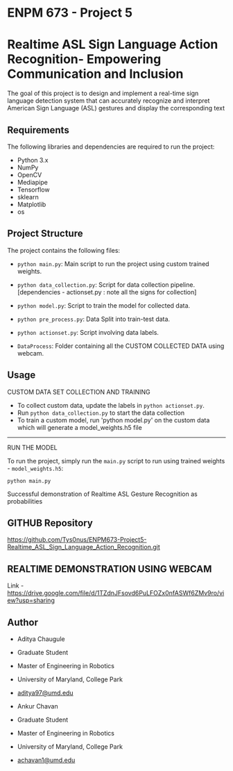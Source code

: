 ENPM 673 - Project 5
=======================================

Realtime ASL Sign Language Action Recognition- Empowering Communication and Inclusion
=======================================

The goal of this project is to design and implement a real-time sign language detection system that can accurately recognize and interpret American Sign  Language (ASL) gestures and display the corresponding text

Requirements
------------

The following libraries and dependencies are required to run the project:

-   Python 3.x
-   NumPy
-   OpenCV
-   Mediapipe
-   Tensorflow
-   sklearn
-   Matplotlib
-   os

Project Structure
-----------------

The project contains the following files:

-   `python main.py`: Main script to run the project using custom trained weights.
-   `python data_collection.py`: Script for data collection pipeline. [dependencies - actionset.py : note all the signs for collection]
-   `python model.py`: Script to train the model for collected data.
-   `python pre_process.py`: Data Split into train-test data.
-   `python actionset.py`: Script involving data labels.

-   `DataProcess`: Folder containing all the CUSTOM COLLECTED DATA using webcam.

Usage
-----

CUSTOM DATA SET COLLECTION AND TRAINING

-   To collect custom data, update the labels in `python actionset.py`.
-   Run `python data_collection.py` to start the data collection
-   To train a custom model, run 'python model.py' on the custom data which will generate a model_weights.h5 file


-----
RUN THE MODEL

To run the project, simply run the `main.py` script to run using trained weights - `model_weights.h5`:


`python main.py`


Successful demonstration of Realtime ASL Gesture Recognition as probabilities


GITHUB Repository
-----

https://github.com/Tys0nus/ENPM673-Project5-Realtime_ASL_Sign_Language_Action_Recognition.git

REALTIME DEMONSTRATION USING WEBCAM 
-----

Link - https://drive.google.com/file/d/1TZdnJFsovd6PuLFOZx0nfASWf6ZMv9ro/view?usp=sharing


Author
-----
-   Aditya Chaugule
-   Graduate Student
-   Master of Engineering in Robotics
-   University of Maryland, College Park
-   aditya97@umd.edu


-   Ankur Chavan
-   Graduate Student
-   Master of Engineering in Robotics
-   University of Maryland, College Park

-   achavan1@umd.edu
